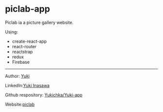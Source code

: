# piclab-app


Piclab ia a picture gallery website.

Using:
- create-react-app
- react-router
- reactstrap
- redux
- Firebase

--------------------

Author: [Yuki](https://github.com/Yukichka) 

LinkedIn:[Yuki Inasawa](https://www.linkedin.com/in/yuki-inasawa)

Github respository: [Yukichka/Yuki-app](https://github.com/Yukichka/piclab-app)

Website:[piclab](https://piclab-a968c.firebaseapp.com)
